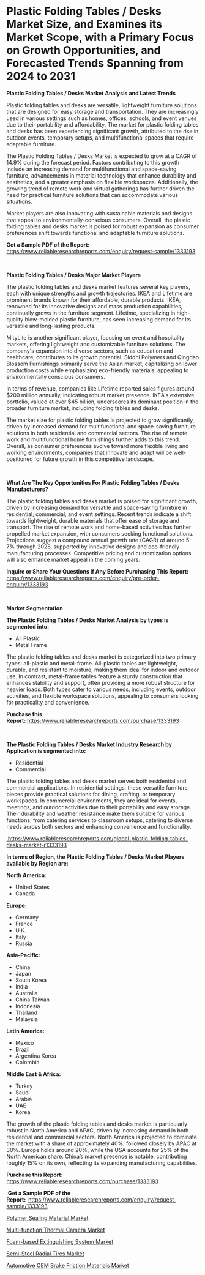 <p><h1>Plastic Folding Tables / Desks Market Size, and Examines its Market Scope, with a Primary Focus on Growth Opportunities, and Forecasted Trends Spanning from 2024 to 2031</h1></p><p><strong>Plastic Folding Tables / Desks Market Analysis and Latest Trends</strong></p>
<p><p>Plastic folding tables and desks are versatile, lightweight furniture solutions that are designed for easy storage and transportation. They are increasingly used in various settings such as homes, offices, schools, and event venues due to their portability and affordability. The market for plastic folding tables and desks has been experiencing significant growth, attributed to the rise in outdoor events, temporary setups, and multifunctional spaces that require adaptable furniture.</p><p>The Plastic Folding Tables / Desks Market is expected to grow at a CAGR of 14.9% during the forecast period. Factors contributing to this growth include an increasing demand for multifunctional and space-saving furniture, advancements in material technology that enhance durability and aesthetics, and a greater emphasis on flexible workspaces. Additionally, the growing trend of remote work and virtual gatherings has further driven the need for practical furniture solutions that can accommodate various situations. </p><p>Market players are also innovating with sustainable materials and designs that appeal to environmentally-conscious consumers. Overall, the plastic folding tables and desks market is poised for robust expansion as consumer preferences shift towards functional and adaptable furniture solutions.</p></p>
<p><strong>Get a Sample PDF of the Report:&nbsp;</strong> <a href="https://www.reliableresearchreports.com/enquiry/request-sample/1333193?utm_campaign=116&utm_medium=2&utm_source=Github&utm_content=ia&utm_term=12102024&utm_id=plastic-folding-tables-desks">https://www.reliableresearchreports.com/enquiry/request-sample/1333193</a></p>
<p>&nbsp;</p>
<p><strong>Plastic Folding Tables / Desks Major Market Players</strong></p>
<p><p>The plastic folding tables and desks market features several key players, each with unique strengths and growth trajectories. IKEA and Lifetime are prominent brands known for their affordable, durable products. IKEA, renowned for its innovative designs and mass production capabilities, continually grows in the furniture segment. Lifetime, specializing in high-quality blow-molded plastic furniture, has seen increasing demand for its versatile and long-lasting products.</p><p>MityLite is another significant player, focusing on event and hospitality markets, offering lightweight and customizable furniture solutions. The company's expansion into diverse sectors, such as education and healthcare, contributes to its growth potential. Siddhi Polymers and Qingdao Blossom Furnishings primarily serve the Asian market, capitalizing on lower production costs while emphasizing eco-friendly materials, appealing to environmentally conscious consumers.</p><p>In terms of revenue, companies like Lifetime reported sales figures around $200 million annually, indicating robust market presence. IKEA's extensive portfolio, valued at over $45 billion, underscores its dominant position in the broader furniture market, including folding tables and desks. </p><p>The market size for plastic folding tables is projected to grow significantly, driven by increased demand for multifunctional and space-saving furniture solutions in both residential and commercial sectors. The rise of remote work and multifunctional home furnishings further adds to this trend. Overall, as consumer preferences evolve toward more flexible living and working environments, companies that innovate and adapt will be well-positioned for future growth in this competitive landscape.</p></p>
<p>&nbsp;</p>
<p><strong>What Are The Key Opportunities For Plastic Folding Tables / Desks Manufacturers?</strong></p>
<p><p>The plastic folding tables and desks market is poised for significant growth, driven by increasing demand for versatile and space-saving furniture in residential, commercial, and event settings. Recent trends indicate a shift towards lightweight, durable materials that offer ease of storage and transport. The rise of remote work and home-based activities has further propelled market expansion, with consumers seeking functional solutions. Projections suggest a compound annual growth rate (CAGR) of around 5-7% through 2028, supported by innovative designs and eco-friendly manufacturing processes. Competitive pricing and customization options will also enhance market appeal in the coming years.</p></p>
<p><strong>Inquire or Share Your Questions If Any Before Purchasing This Report:</strong> <a href="https://www.reliableresearchreports.com/enquiry/pre-order-enquiry/1333193?utm_campaign=116&utm_medium=2&utm_source=Github&utm_content=ia&utm_term=12102024&utm_id=plastic-folding-tables-desks">https://www.reliableresearchreports.com/enquiry/pre-order-enquiry/1333193</a></p>
<p>&nbsp;</p>
<p><strong>Market Segmentation</strong></p>
<p><strong>The Plastic Folding Tables / Desks Market Analysis by types is segmented into:</strong></p>
<p><ul><li>All Plastic</li><li>Metal Frame</li></ul></p>
<p><p>The plastic folding tables and desks market is categorized into two primary types: all-plastic and metal-frame. All-plastic tables are lightweight, durable, and resistant to moisture, making them ideal for indoor and outdoor use. In contrast, metal-frame tables feature a sturdy construction that enhances stability and support, often providing a more robust structure for heavier loads. Both types cater to various needs, including events, outdoor activities, and flexible workspace solutions, appealing to consumers looking for practicality and convenience.</p></p>
<p><strong>Purchase this Report:&nbsp;</strong><a href="https://www.reliableresearchreports.com/purchase/1333193?utm_campaign=116&utm_medium=2&utm_source=Github&utm_content=ia&utm_term=12102024&utm_id=plastic-folding-tables-desks">https://www.reliableresearchreports.com/purchase/1333193</a></p>
<p>&nbsp;</p>
<p><strong>The Plastic Folding Tables / Desks Market Industry Research by Application is segmented into:</strong></p>
<p><ul><li>Residential</li><li>Commercial</li></ul></p>
<p><p>The plastic folding tables and desks market serves both residential and commercial applications. In residential settings, these versatile furniture pieces provide practical solutions for dining, crafting, or temporary workspaces. In commercial environments, they are ideal for events, meetings, and outdoor activities due to their portability and easy storage. Their durability and weather resistance make them suitable for various functions, from catering services to classroom setups, catering to diverse needs across both sectors and enhancing convenience and functionality.</p></p>
<p><a href="https://www.reliableresearchreports.com/global-plastic-folding-tables-desks-market-r1333193?utm_campaign=116&utm_medium=2&utm_source=Github&utm_content=ia&utm_term=12102024&utm_id=plastic-folding-tables-desks">&nbsp;https://www.reliableresearchreports.com/global-plastic-folding-tables-desks-market-r1333193</a></p>
<p><strong>In terms of Region, the Plastic Folding Tables / Desks Market Players available by Region are:</strong></p>
<p>
    <p> <strong> North America: </strong>
        <ul>
            <li>United States</li>
            <li>Canada</li>
        </ul>
        </p> 
    <p> <strong> Europe: </strong>
        <ul>
            <li>Germany</li>
            <li>France</li>
            <li>U.K.</li>
            <li>Italy</li>
            <li>Russia</li>
        </ul>
        </p> 
    <p> <strong> Asia-Pacific: </strong>
        <ul>
            <li>China</li>
            <li>Japan</li>
            <li>South Korea</li>
            <li>India</li>
            <li>Australia</li>
            <li>China Taiwan</li>
            <li>Indonesia</li>
            <li>Thailand</li>
            <li>Malaysia</li>
        </ul>
        </p> 
    <p> <strong> Latin America: </strong>
        <ul>
            <li>Mexico</li>
            <li>Brazil</li>
            <li>Argentina Korea</li>
            <li>Colombia</li>
        </ul>
        </p> 
    <p> <strong> Middle East & Africa: </strong>
        <ul>
            <li>Turkey</li>
            <li>Saudi</li>
            <li>Arabia</li>
            <li>UAE</li>
            <li>Korea</li>
        </ul>
    </p>
    </p>
<p><p>The growth of the plastic folding tables and desks market is particularly robust in North America and APAC, driven by increasing demand in both residential and commercial sectors. North America is projected to dominate the market with a share of approximately 40%, followed closely by APAC at 30%. Europe holds around 20%, while the USA accounts for 25% of the North American share. China’s market presence is notable, contributing roughly 15% on its own, reflecting its expanding manufacturing capabilities.</p></p>
<p><strong>Purchase this Report: </strong><a href="https://www.reliableresearchreports.com/purchase/1333193?utm_campaign=116&utm_medium=2&utm_source=Github&utm_content=ia&utm_term=12102024&utm_id=plastic-folding-tables-desks">https://www.reliableresearchreports.com/purchase/1333193</a></p>
<p>&nbsp;<strong>Get a Sample PDF of the Report:&nbsp;&nbsp;</strong><a href="https://www.reliableresearchreports.com/enquiry/request-sample/1333193?utm_campaign=116&utm_medium=2&utm_source=Github&utm_content=ia&utm_term=12102024&utm_id=plastic-folding-tables-desks">https://www.reliableresearchreports.com/enquiry/request-sample/1333193</a></p>
<p><strong></strong></p>
<p><p><a href="https://www.linkedin.com/pulse/polymer-sealing-material-market-trends-strategic-insights-2ydwc?utm_campaign=116&utm_medium=2&utm_source=Github&utm_content=ia&utm_term=12102024&utm_id=plastic-folding-tables-desks">Polymer Sealing Material Market</a></p><p><a href="https://www.linkedin.com/pulse/global-multi-function-thermal-camera-market-focus-application-jc3jc?utm_campaign=116&utm_medium=2&utm_source=Github&utm_content=ia&utm_term=12102024&utm_id=plastic-folding-tables-desks">Multi-function Thermal Camera Market</a></p><p><a href="https://www.linkedin.com/pulse/market-forecast-global-foam-based-extinguishing-system-z73uc?utm_campaign=116&utm_medium=2&utm_source=Github&utm_content=ia&utm_term=12102024&utm_id=plastic-folding-tables-desks">Foam-based Extinguishing System Market</a></p><p><a href="https://github.com/AlbertGonzalez266/Market-Research-Report-List-1/blob/main/semi-steel-radial-tires-market.md?utm_campaign=116&utm_medium=2&utm_source=Github&utm_content=ia&utm_term=12102024&utm_id=plastic-folding-tables-desks">Semi-Steel Radial Tires Market</a></p><p><a href="https://github.com/JavierDDowns/Market-Research-Report-List-1/blob/main/automotive-oem-brake-friction-materials-market.md?utm_campaign=116&utm_medium=2&utm_source=Github&utm_content=ia&utm_term=12102024&utm_id=plastic-folding-tables-desks">Automotive OEM Brake Friction Materials Market</a></p></p>
